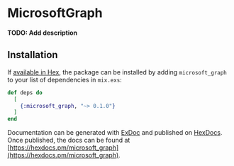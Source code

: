 # MicrosoftGraph

**TODO: Add description**

## Installation

If [available in Hex](https://hex.pm/docs/publish), the package can be installed
by adding `microsoft_graph` to your list of dependencies in `mix.exs`:

```elixir
def deps do
  [
    {:microsoft_graph, "~> 0.1.0"}
  ]
end
```

Documentation can be generated with [ExDoc](https://github.com/elixir-lang/ex_doc)
and published on [HexDocs](https://hexdocs.pm). Once published, the docs can
be found at [https://hexdocs.pm/microsoft_graph](https://hexdocs.pm/microsoft_graph).

